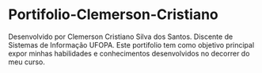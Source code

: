 # Portifolio-Clemerson-Cristiano
 Desenvolvido por Clemerson Cristiano Silva dos Santos.
 Discente de Sistemas de Informação UFOPA.
 Este portifolio tem como objetivo principal expor minhas habilidades e conhecimentos desenvolvidos no decorrer do meu curso.
